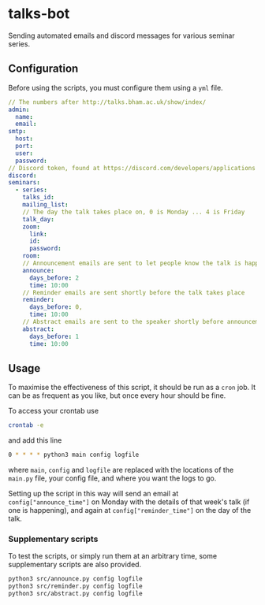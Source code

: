 # talks-bot

Sending automated emails and discord messages for various seminar series.

## Configuration

Before using the scripts, you must configure them using a `yml` file.

```yml
// The numbers after http://talks.bham.ac.uk/show/index/
admin:
  name: 
  email:
smtp:
  host: 
  port:
  user:
  password:
// Discord token, found at https://discord.com/developers/applications
discord:
seminars:
  - series:
    talks_id:
    mailing_list:
    // The day the talk takes place on, 0 is Monday ... 4 is Friday
    talk_day:
    zoom:
      link:
      id:
      password:
    room:
    // Announcement emails are sent to let people know the talk is happening
    announce:
      days_before: 2
      time: 10:00
    // Reminder emails are sent shortly before the talk takes place
    reminder:
      days_before: 0,
      time: 10:00
    // Abstract emails are sent to the speaker shortly before announcement
    abstract:
      days_before: 1 
      time: 10:00
```

## Usage

To maximise the effectiveness of this script, it should be run as a `cron` job.
It can be as frequent as you like, but once every hour should be fine.

To access your crontab use

```sh
crontab -e
```

and add this line

```sh
0 * * * * python3 main config logfile
```

where `main`, `config` and `logfile` are replaced with the locations of the `main.py` file, your config file, and where you want the logs to go.

Setting up the script in this way will send an email at `config["announce_time"]` on Monday with the details of that week's talk (if one is happening), and again at `config["reminder_time"]` on the day of the talk.

### Supplementary scripts

To test the scripts, or simply run them at an arbitrary time, some supplementary scripts are also provided.

```sh
python3 src/announce.py config logfile
python3 src/reminder.py config logfile
python3 src/abstract.py config logfile
```
